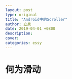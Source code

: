 ```yaml
---
layout: post
type: original
title: "Android中的Scroller"
author: 立泉
date: 2019-04-01 +0800
description: 
cover: 
categories: essy
---
```


# 何为滑动
